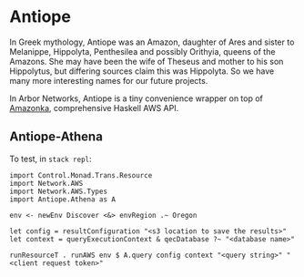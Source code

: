 # Antiope
In Greek mythology, Antiope was an Amazon, daughter of Ares and sister to Melanippe, Hippolyta, Penthesilea and possibly Orithyia, queens of the Amazons. She may have been the wife of Theseus and mother to his son Hippolytus, but differing sources claim this was Hippolyta.
So we have many more interesting names for our future projects.

In Arbor Networks, Antiope is a tiny convenience wrapper on top of [Amazonka](https://hackage.haskell.org/package/amazonka), comprehensive Haskell AWS API.

## Antiope-Athena
To test, in `stack repl`:
```
import Control.Monad.Trans.Resource
import Network.AWS
import Network.AWS.Types
import Antiope.Athena as A

env <- newEnv Discover <&> envRegion .~ Oregon

let config = resultConfiguration "<s3 location to save the results>"
let context = queryExecutionContext & qecDatabase ?~ "<database name>"

runResourceT . runAWS env $ A.query config context "<query string>" "<client request token>"
```
